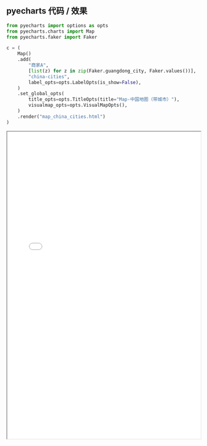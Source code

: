 
## pyecharts 代码 / 效果

```python
from pyecharts import options as opts
from pyecharts.charts import Map
from pyecharts.faker import Faker

c = (
    Map()
    .add(
        "商家A",
        [list(z) for z in zip(Faker.guangdong_city, Faker.values())],
        "china-cities",
        label_opts=opts.LabelOpts(is_show=False),
    )
    .set_global_opts(
        title_opts=opts.TitleOpts(title="Map-中国地图（带城市）"),
        visualmap_opts=opts.VisualMapOpts(),
    )
    .render("map_china_cities.html")
)

```

<iframe width="100%" height="800px" src="Map/map_china_citites.html"></iframe>
